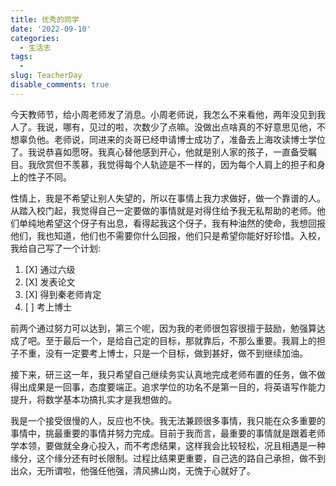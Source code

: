 ```yaml
---
title: 优秀的同学
date: '2022-09-10'
categories:
  - 生活志
tags:
  - 
slug: TeacherDay
disable_comments: true
---
```



今天教师节，给小周老师发了消息。小周老师说，我怎么不来看他，两年没见到我人了。我说，哪有，见过的啦，次数少了点嘛。没做出点啥真的不好意思见他，不想辜负他。老师说，同进来的炎哥已经申请博士成功了，准备去上海攻读博士学位了。我说恭喜如愿呀。我真心替他感到开心，他就是别人家的孩子，一直备受瞩目。我欣赏但不羡慕，我觉得每个人轨迹是不一样的，因为每个人肩上的担子和身上的性子不同。

性情上，我是不希望让别人失望的，所以在事情上我力求做好，做一个靠谱的人。从踏入校门起，我觉得自己一定要做的事情就是对得住给予我无私帮助的老师。他们单纯地希望这个伢子有出息，看得起我这个伢子，我有种油然的使命，我想回报他们，我也知道，他们也不需要你什么回报，他们只是希望你能好好珍惜。入校，我给自己写了一个计划:

1. [X] 通过六级
1. [X] 发表论文
1. [X] 得到秦老师肯定
1. [ ] 考上博士

前两个通过努力可以达到，第三个呢，因为我的老师很包容很擅于鼓励，勉强算达成了吧。至于最后一个，是给自己定的目标，那就靠后，不那么重要。我肩上的担子不重，没有一定要考上博士，只是一个目标，做到甚好，做不到继续加油。

接下来，研三这一年，我只希望自己继续务实认真地完成老师布置的任务，做不做得出成果是一回事，态度要端正。追求学位的功名不是第一目的，将英语写作能力提升，将数学基本功搞扎实才是我想做的。

我是一个接受很慢的人，反应也不快。我无法兼顾很多事情，我只能在众多重要的事情中，挑最重要的事情并努力完成。目前于我而言，最重要的事情就是跟着老师学本领，要做就全身心投入，而不考虑结果，这样我会比较轻松，况且相遇是一种缘分，这个缘分还有时长限制。过程比结果更重要，自己选的路自己承担，做不到出众，无所谓啦，他强任他强，清风拂山岗，无愧于心就好了。